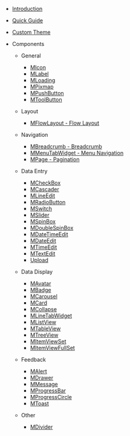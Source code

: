 * [Introduction](/en-us/README.md)
* [Quick Guide](/en-us/quick_guide.md)
* [Custom Theme](/en-us/custom_theme.md)
* Components

    * General
        * [MIcon](/en-us/icon.md)
        * [MLabel](/en-us/label.md)
        * [MLoading](/en-us/loading.md)
        * [MPixmap](/en-us/pixmap.md)
        * [MPushButton](/en-us/push_button.md)
        * [MToolButton](/en-us/tool_button.md)

    * Layout
        * [MFlowLayout - Flow Layout](/en-us/flow_layout.md)

    * Navigation
        * [MBreadcrumb - Breadcrumb](/en-us/breadcrumb.md)
        * [MMenuTabWidget - Menu Navigation](/en-us/menu_tab_widget.md)
        * [MPage - Pagination](/en-us/page.md)

    * Data Entry
        * [MCheckBox](/en-us/check_box.md)
        * [MCascader](/en-us/cascader.md)
        * [MLineEdit](/en-us/line_edit.md)
        * [MRadioButton](/en-us/radio_button.md)
        * [MSwitch](/en-us/switch.md)
        * [MSlider](/en-us/slider.md)
        * [MSpinBox](/en-us/spin_box.md)
        * [MDoubleSpinBox](/en-us/double_spin_box.md)
        * [MDateTimeEdit](/en-us/date_time_edit.md)
        * [MDateEdit](/en-us/date_edit.md)
        * [MTimeEdit](/en-us/time_edit.md)
        * [MTextEdit](/en-us/text_edit.md)
        * [Upload](/en-us/browser.md)

    * Data Display
        * [MAvatar](/en-us/avatar.md)
        * [MBadge](/en-us/badge.md)
        * [MCarousel](/en-us/carousel.md)
        * [MCard](/en-us/card.md)
        * [MCollapse](/en-us/collapse.md)
        * [MLineTabWidget](/en-us/line_tab_widget.md)
        * [MListView](/en-us/list_view.md)
        * [MTableView](/en-us/table_view.md)
        * [MTreeView](/en-us/tree_view.md)
        * [MItemViewSet](/en-us/item_view_set.md)
        * [MItemViewFullSet](/en-us/item_view_full_set.md)

    * Feedback
        * [MAlert](/en-us/alert.md)
        * [MDrawer](/en-us/drawer.md)
        * [MMessage](/en-us/message.md)
        * [MProgressBar](/en-us/progress_bar.md)
        * [MProgressCircle](/en-us/progress_circle.md)
        * [MToast](/en-us/toast.md)

    * Other
        * [MDivider](/en-us/divider.md)
